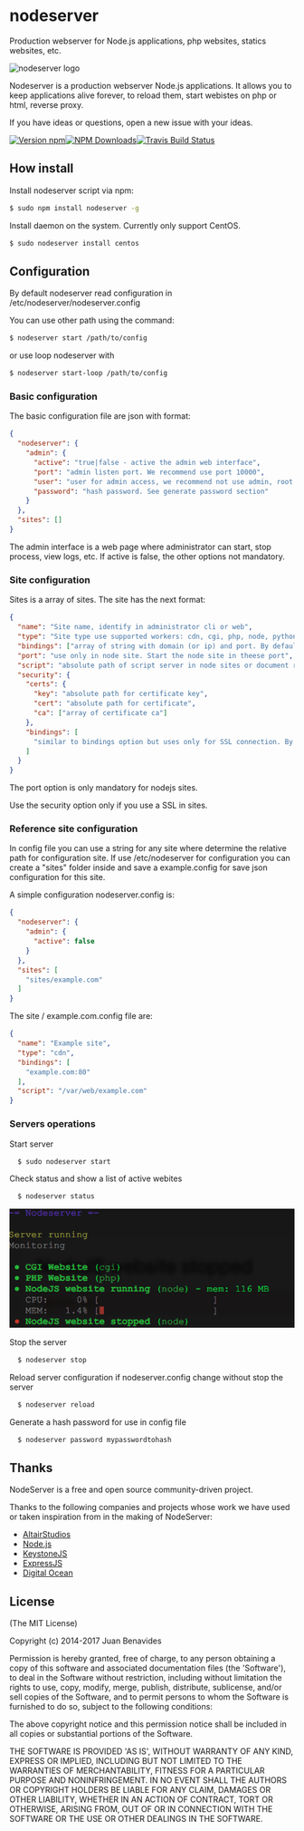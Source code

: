 nodeserver
==========

Production webserver for Node.js applications, php websites, statics websites, etc.

![nodeserver logo](https://raw.githubusercontent.com/altairstudios/nodeserver/master/nodeserver-logo.png)

Nodeserver is a production webserver Node.js applications. It allows you to keep applications alive forever, to reload them, start webistes on php or html, reverse proxy.

If you have ideas or questions, open a new issue with your ideas.

[![Version npm](https://img.shields.io/npm/v/nodeserver.svg?style=flat-square)](https://www.npmjs.com/package/nodeserver)[![NPM Downloads](https://img.shields.io/npm/dm/nodeserver.svg?style=flat-square)](https://www.npmjs.com/package/nodeserver)[![Travis Build Status](https://api.travis-ci.org/altairstudios/nodeserver.svg)](https://travis-ci.org/altairstudios/nodeserver)



## How install

Install nodeserver script via npm:

```bash
$ sudo npm install nodeserver -g
```

Install daemon on the system. Currently only support CentOS.

```bash
$ sudo nodeserver install centos
```


## Configuration

By default nodeserver read configuration in /etc/nodeserver/nodeserver.config

You can use other path using the command:

```bash
$ nodeserver start /path/to/config
```

or use loop nodeserver with

```bash
$ nodeserver start-loop /path/to/config
```


### Basic configuration

The basic configuration file are json with format:

```json
{
  "nodeserver": {
    "admin": {
      "active": "true|false - active the admin web interface",
      "port": "admin listen port. We recommend use port 10000",
      "user": "user for admin access, we recommend not use admin, root or similars",
      "password": "hash password. See generate password section"
    }
  },
  "sites": []
}
```

The admin interface is a web page where administrator can start, stop process, view logs, etc. If active is false, the other options not mandatory.


### Site configuration

Sites is a array of sites. The site has the next format:

```json
{
  "name": "Site name, identify in administrator cli or web",
  "type": "Site type use supported workers: cdn, cgi, php, node, python",
  "bindings": ["array of string with domain (or ip) and port. By default use domain and port 80: example.com:80"],
  "port": "use only in node site. Start the node site in theese port",
  "script": "absolute path of script server in node sites or document root in php, cgi o cdn sites",
  "security": {
    "certs": {
      "key": "absolute path for certificate key",
      "cert": "absolute path for certificate",
      "ca": ["array of certificate ca"]
    },
    "bindings": [
      "similar to bindings option but uses only for SSL connection. By default use domain with port 443, example.com:443"
    ]
  }
}
```

The port option is only mandatory for nodejs sites.

Use the security option only if you use a SSL in sites.


### Reference site configuration

In config file you can use a string for any site where determine the relative path for configuration site. If use /etc/nodeserver for configuration you can create a "sites" folder inside and save a example.config for save json configuration for this site.

A simple configuration nodeserver.config is:

```json
{
  "nodeserver": {
    "admin": {
      "active": false
    }
  },
  "sites": [
    "sites/example.com"
  ]
}
```

The site / example.com.config file are:

```json
{
  "name": "Example site",
  "type": "cdn",
  "bindings": [
    "example.com:80"
  ],
  "script": "/var/web/example.com"
}
```


### Servers operations

Start server

```bash
  $ sudo nodeserver start
```

Check status and show a list of active webites

```bash
  $ nodeserver status
```

![nodeserver status](https://raw.githubusercontent.com/altairstudios/nodeserver/master/images/status.png)

Stop the server

```bash
  $ nodeserver stop
```

Reload server configuration if nodeserver.config change without stop the server

```bash
  $ nodeserver reload
```

Generate a hash password for use in config file

```bash
  $ nodeserver password mypasswordtohash
```

## Thanks

NodeServer is a free and open source community-driven project.

Thanks to the following companies and projects whose work we have used or taken inspiration from in the making of NodeServer:

* [AltairStudios](http://www.altairstudios.es)
* [Node.js](http://www.nodejs.org)
* [KeystoneJS](http://www.keystonejs.com)
* [ExpressJS](http://www.expressjs.com)
* [Digital Ocean](http://www.digitalocean.com/)



## License

(The MIT License)

Copyright (c) 2014-2017 Juan Benavides

Permission is hereby granted, free of charge, to any person obtaining
a copy of this software and associated documentation files (the
'Software'), to deal in the Software without restriction, including
without limitation the rights to use, copy, modify, merge, publish,
distribute, sublicense, and/or sell copies of the Software, and to
permit persons to whom the Software is furnished to do so, subject to
the following conditions:

The above copyright notice and this permission notice shall be
included in all copies or substantial portions of the Software.

THE SOFTWARE IS PROVIDED 'AS IS', WITHOUT WARRANTY OF ANY KIND,
EXPRESS OR IMPLIED, INCLUDING BUT NOT LIMITED TO THE WARRANTIES OF
MERCHANTABILITY, FITNESS FOR A PARTICULAR PURPOSE AND NONINFRINGEMENT.
IN NO EVENT SHALL THE AUTHORS OR COPYRIGHT HOLDERS BE LIABLE FOR ANY
CLAIM, DAMAGES OR OTHER LIABILITY, WHETHER IN AN ACTION OF CONTRACT,
TORT OR OTHERWISE, ARISING FROM, OUT OF OR IN CONNECTION WITH THE
SOFTWARE OR THE USE OR OTHER DEALINGS IN THE SOFTWARE.
